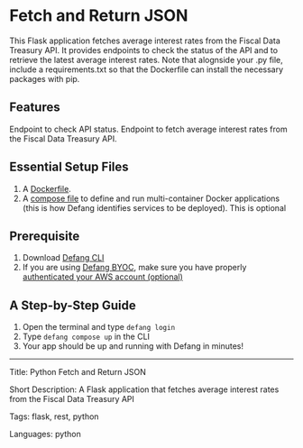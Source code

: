 # Fetch and Return JSON

This Flask application fetches average interest rates from the Fiscal Data Treasury API. It provides endpoints to check the status of the API and to retrieve the latest average interest rates. Note that alognside your .py file, include a requirements.txt so that the Dockerfile can install the necessary packages with pip.

## Features

Endpoint to check API status.
Endpoint to fetch average interest rates from the Fiscal Data Treasury API.

## Essential Setup Files

1. A [Dockerfile](https://docs.docker.com/develop/develop-images/dockerfile_best-practices/).
2. A [compose file](https://docs.defang.io/docs/concepts/compose) to define and run multi-container Docker applications (this is how Defang identifies services to be deployed). This is optional

## Prerequisite

1. Download [Defang CLI](https://github.com/DefangLabs/defang)
2. If you are using [Defang BYOC](https://docs.defang.io/docs/concepts/defang-byoc), make sure you have properly [authenticated your AWS account (optional)](https://docs.aws.amazon.com/cli/latest/userguide/cli-chap-configure.html)

## A Step-by-Step Guide

1. Open the terminal and type `defang login`
2. Type `defang compose up` in the CLI
3. Your app should be up and running with Defang in minutes!

---

Title: Python Fetch and Return JSON

Short Description: A Flask application that fetches average interest rates from the Fiscal Data Treasury API

Tags: flask, rest, python

Languages: python
